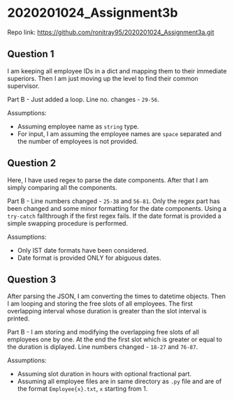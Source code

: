 # 2020201024_Assignment3b

Repo link: <https://github.com/ronitray95/2020201024_Assignment3a.git>

## Question 1

I am keeping all employee IDs in a dict and mapping them to their immediate superiors. Then I am just moving up the level to find their common supervisor.

Part B - Just added a loop. Line no. changes - `29-56`.

Assumptions:

- Assuming employee name as `string` type.
- For input, I am assuming the employee names are `space` separated and the number of employees is not provided.

## Question 2

Here, I have used regex to parse the date components. After that I am simply comparing all the components.

Part B - Line numbers changed - `25-38` and `56-81`. Only the regex part has been changed and some minor formatting for the date components. Using a `try-catch` fallthrough if the first regex fails. If the date format is provided a simple swapping procedure is performed.

Assumptions:

- Only IST date formats have been considered.
- Date format is provided ONLY for abiguous dates.

## Question 3

After parsing the JSON, I am converting the times to datetime objects. Then I am looping and storing the free slots of all employees. The first overlapping interval whose duration is greater than the slot interval is printed.

Part B - I am storing and modifying the overlapping free slots of all employees one by one. At the end the first slot which is greater or equal to the duration is diplayed. Line numbers changed - `18-27` and `76-87`.

Assumptions:

- Assuming slot duration in hours with optional fractional part.
- Assuming all employee files are in same directory as `.py` file and are of the format `Employee{x}.txt`, `x` starting from 1.
